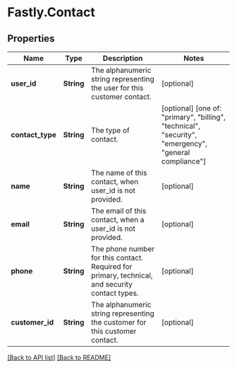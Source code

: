 # Fastly.Contact

## Properties

Name | Type | Description | Notes
------------ | ------------- | ------------- | -------------
**user_id** | **String** | The alphanumeric string representing the user for this customer contact. | [optional] 
**contact_type** | **String** | The type of contact. | [optional]  [one of: "primary", "billing", "technical", "security", "emergency", "general compliance"]
**name** | **String** | The name of this contact, when user_id is not provided. | [optional] 
**email** | **String** | The email of this contact, when a user_id is not provided. | [optional] 
**phone** | **String** | The phone number for this contact. Required for primary, technical, and security contact types. | [optional] 
**customer_id** | **String** | The alphanumeric string representing the customer for this customer contact. | [optional] 


[[Back to API list]](../../README.md#endpoints) [[Back to README]](../../README.md)
